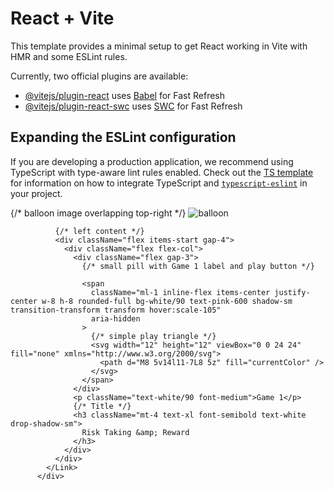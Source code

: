 # React + Vite

This template provides a minimal setup to get React working in Vite with HMR and some ESLint rules.

Currently, two official plugins are available:

- [@vitejs/plugin-react](https://github.com/vitejs/vite-plugin-react/blob/main/packages/plugin-react) uses [Babel](https://babeljs.io/) for Fast Refresh
- [@vitejs/plugin-react-swc](https://github.com/vitejs/vite-plugin-react/blob/main/packages/plugin-react-swc) uses [SWC](https://swc.rs/) for Fast Refresh

## Expanding the ESLint configuration

If you are developing a production application, we recommend using TypeScript with type-aware lint rules enabled. Check out the [TS template](https://github.com/vitejs/vite/tree/main/packages/create-vite/template-react-ts) for information on how to integrate TypeScript and [`typescript-eslint`](https://typescript-eslint.io) in your project.



<div className="max-w-md mx-auto">
            <Link
              to="/games/1"
              className="relative block overflow-visible rounded-3xl bg-gradient-to-r from-pink-400 via-pink-500 to-orange-400 p-6 shadow-lg transition-transform transform hover:-translate-y-1"
              aria-label="Go to Game 1"
            >
              {/* balloon image overlapping top-right */}
              <img
                src="./balloon.png"
                alt="balloon"
                className="pointer-events-none absolute -top-6 -right-6 w-28 h-28 object-contain drop-shadow-2xl"
              />

              {/* left content */}
              <div className="flex items-start gap-4">
                <div className="flex flex-col">
                  <div className="flex gap-3">
                    {/* small pill with Game 1 label and play button */}

                    <span
                      className="ml-1 inline-flex items-center justify-center w-8 h-8 rounded-full bg-white/90 text-pink-600 shadow-sm transition-transform transform hover:scale-105"
                      aria-hidden
                    >
                      {/* simple play triangle */}
                      <svg width="12" height="12" viewBox="0 0 24 24" fill="none" xmlns="http://www.w3.org/2000/svg">
                        <path d="M8 5v14l11-7L8 5z" fill="currentColor" />
                      </svg>
                    </span>
                  </div>
                  <p className="text-white/90 font-medium">Game 1</p>
                  {/* Title */}
                  <h3 className="mt-4 text-xl font-semibold text-white drop-shadow-sm">
                    Risk Taking &amp; Reward
                  </h3>
                </div>
              </div>
            </Link>
          </div>
